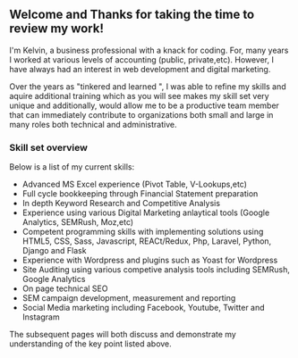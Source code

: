 ## Welcome and Thanks for taking the time to review my work! ##

I'm Kelvin, a business professional with a knack for coding. For, many years I worked at various levels of accounting (public, private,etc). However, I have always had an interest in web development and digital marketing.

Over the years as "tinkered and learned ", I was able to refine my skills and aquire additional training which as you will see makes my skill set very unique and additionally, would allow me to be a productive team member that can immediately contribute to organizations both small and large in many roles both technical and administrative.
 
### Skill set overview ###

Below is a list of my current skills:

- Advanced MS Excel experience (Pivot Table, V-Lookups,etc)
- Full cycle bookkeeping through Financial Statement preparation
- In depth Keyword Research and Competitive Analysis
- Experience using various Digital Marketing anlaytical tools (Google Analytics, SEMRush, Moz,etc)
- Competent programming skills with implementing solutions using HTML5, CSS, Sass, Javascript, REACt/Redux, Php, Laravel, Python, Django and Flask
- Experience with Wordpress and plugins such as Yoast for Wordpress
- Site Auditing using various competive analysis tools including SEMRush, Google Analytics
- On page technical SEO
- SEM campaign development, measurement and reporting
- Social Media marketing including Facebook, Youtube, Twitter and Instagram


The subsequent pages will both discuss and demonstrate my understanding of the key point listed above.